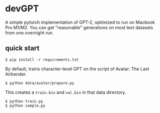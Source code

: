 # devGPT

A simple pytorch implementation of GPT-2, optimized to run on Macbook Pro M1/M2. You can get "reasonable" generations on most text datasets from one overnight run.

## quick start

```
$ pip install -r requirements.txt
```

By default, trains character-level GPT on the script of Avatar: The Last Airbender.

```
$ python data/avatar/prepare.py
```

This creates a `train.bin` and `val.bin` in that data directory.

```
$ python train.py
$ python sample.py
```
